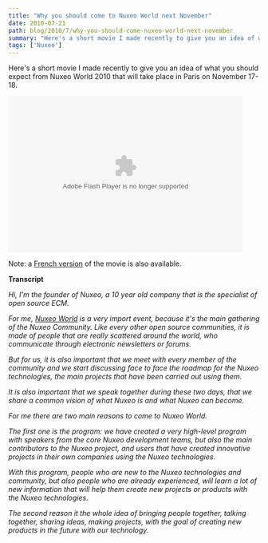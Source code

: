 ```yaml
---
title: "Why you should come to Nuxeo World next November"
date: 2010-07-21
path: blog/2010/7/why-you-should-come-nuxeo-world-next-november
summary: "Here's a short movie I made recently to give you an idea of what you should expect from Nuxeo World 2010 that will take place in Paris on November 17-18."
tags: ['Nuxeo']
---
```


<p>Here's a short movie I made recently to give you an idea of what you should expect from Nuxeo World 2010 that will take place in Paris on November 17-18.</p><p><embed src="http://blip.tv/play/g5Vpge7IQQA" type="application/x-shockwave-flash" width="470" height="313" allowscriptaccess="always" allowfullscreen="true"></embed></p>

<p>Note: a <a href="http://blip.tv/file/3889623/">French version</a> of the movie is also available.</p>

<p><strong>Transcript</strong></p>

<p><em>Hi, I'm the founder of Nuxeo, a 10 year old company that is the specialist of open source ECM.</em></p>

<p><em>For me, <a href="http://www.nuxeo.com/en/nw2010">Nuxeo World</a> is a very import event, because it's the main gathering of the Nuxeo Community. Like every other open source communities, it is made of people that are really scattered around the world, who communicate through electronic newsletters or forums.</em></p>

<p><em>But for us, it is also important that we meet with every member of the community and we start discussing face to face the roadmap for the Nuxeo technologies, the main projects that have been carried out using them.</em></p>

<p><em>It is also important that we speak together during these two days, that we share a common vision of what Nuxeo is and what Nuxeo can become.</em></p>

<p><em>For me there are two main reasons to come to Nuxeo World.</em></p>

<p><em>The first one is the program: we have created a very high-level program with speakers from the core Nuxeo development teams, but also the main contributors to the Nuxeo project, and users that have created innovative projects in their own companies using the Nuxeo technologies.</em></p>

<p><em>With this program, people who are new to the Nuxeo technologies and community, but also people who are already experienced, will learn a lot of new information that will help them create new projects or products with the Nuxeo technologies.</em></p>

<p><em>The second reason it the whole idea of bringing people together, talking together, sharing ideas, making projects, with the goal of creating new products in the future with our technology.</em></p>
 

